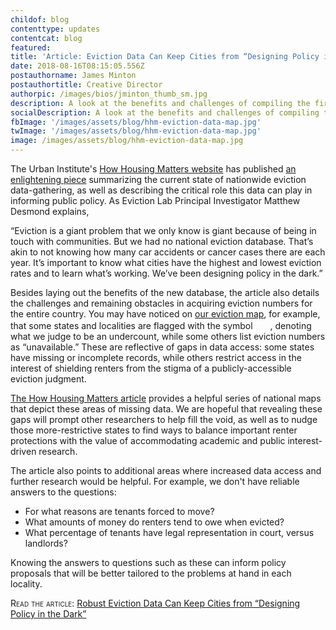 ```yaml
---
childof: blog
contenttype: updates
contentcat: blog
featured: 
title: 'Article: Eviction Data Can Keep Cities from “Designing Policy in the Dark”'
date: 2018-08-16T08:15:05.556Z
postauthorname: James Minton
postauthortitle: Creative Director
authorpic: /images/bios/jminton_thumb_sm.jpg
description: A look at the benefits and challenges of compiling the first-ever nationwide eviction database.
socialDescription: A look at the benefits and challenges of compiling the first-ever nationwide eviction database.
fbImage: '/images/assets/blog/hhm-eviction-data-map.jpg'
twImage: '/images/assets/blog/hhm-eviction-data-map.jpg'
image: /images/assets/blog/hhm-eviction-data-map.jpg
---
```

The Urban Institute's <a href="https://howhousingmatters.org/" target="_blank">How Housing Matters website</a> has published <a href="https://howhousingmatters.org/articles/robust-eviction-data-can-keep-cities-designing-policy-dark/" target="_blank">an enlightening piece</a> summarizing the current state of nationwide eviction data-gathering, as well as describing the critical role this data can play in informing public policy. As Eviction Lab Principal Investigator Matthew Desmond explains,

<span class="ital">“Eviction is a giant problem that we only know is giant because of being in touch with communities. But we had no national eviction database. That’s akin to not knowing how many car accidents or cancer cases there are each year. It’s important to know what cities have the highest and lowest eviction rates and to learn what’s working. We’ve been designing policy in the dark.”</span>

Besides laying out the benefits of the new database, the article also details the challenges and remaining obstacles in acquiring eviction numbers for the entire country. You may have noticed on <a href="/map">our eviction map</a>, for example, that some states and localities are flagged with the symbol <img class="hint" src="/images/icons/hint-icon.png" style="width: 16px; margin: 0 4px; position: relative; top: -2px;">, denoting what we judge to be an undercount, while some others list eviction numbers as “unavailable.” These are reflective of gaps in data access: some states have missing or incomplete records, while others restrict access in the interest of shielding renters from the stigma of a publicly-accessible eviction judgment.

<a href="https://howhousingmatters.org/articles/robust-eviction-data-can-keep-cities-designing-policy-dark/" target="_blank">The How Housing Matters article</a> provides a helpful series of national maps that depict these areas of missing data. We are hopeful that revealing these gaps will prompt other researchers to help fill the void, as well as to nudge those more-restrictive states to find ways to balance important renter protections with the value of accommodating academic and public interest-driven research.

The article also points to additional areas where increased data access and further research would be helpful. For example, we don't have reliable answers to the questions:
<ul class="">
<li>For what reasons are tenants forced to move?</li> 
<li>What amounts of money do renters tend to owe when evicted?</li> 
<li>What percentage of tenants have legal representation in court, versus landlords?</li> 
</ul>

Knowing the answers to questions such as these can inform policy proposals that will be better tailored to the problems at hand in each locality.

<span class="smallcaps">Read the article:</span> <a class="ak-bold" href="https://howhousingmatters.org/articles/robust-eviction-data-can-keep-cities-designing-policy-dark/" target="_blank">Robust Eviction Data Can Keep Cities from “Designing Policy in the Dark”</a>




